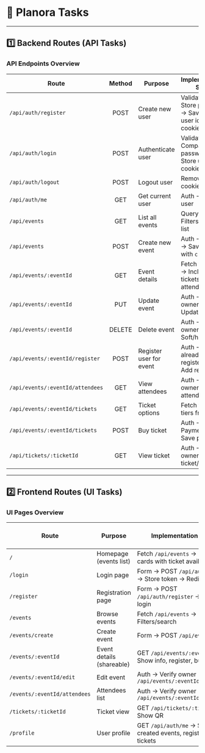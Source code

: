 # 📝 Planora Tasks

---

## 1️⃣ Backend Routes (API Tasks)

### API Endpoints Overview

| **Route**                        | **Method** | **Purpose**             | **Implementation Steps**                                   | **👤 Assigned To** | **✅ Done** |
| -------------------------------- | :--------: | ----------------------- | ---------------------------------------------------------- | :----------------: | :---------: |
| `/api/auth/register`             |    POST    | Create new user         | Validate → Store password → Save → Store user id as cookie |      Emediong      |     ✅      |
| `/api/auth/login`                |    POST    | Authenticate user       | Validate → Compare password → Store user id as cookie      |      Emediong      |     ✅      |
| `/api/auth/logout`               |    POST    | Logout user             | Remove user id cookie                                      |      Emediong      |     ✅      |
| `/api/auth/me`                   |    GET     | Get current user        | Auth → Fetch user                                          |      Emediong      |     ✅      |
| `/api/events`                    |    GET     | List all events         | Query DB → Filters → Return list                           |     Idaraobong     |     ✅      |
| `/api/events`                    |    POST    | Create new event        | Auth → Validate → Save event with `creatorId`              |     Idaraobong     |     ✅      |
| `/api/events/:eventId`           |    GET     | Event details           | Fetch from DB → Include tickets, attendees count           |     Idaraobong     |     ✅      |
| `/api/events/:eventId`           |    PUT     | Update event            | Auth → Verify ownership → Update fields                    |     Idaraobong     |     ✅      |
| `/api/events/:eventId`           |   DELETE   | Delete event            | Auth → Verify ownership → Soft/hard delete                 |     Idaraobong     |     ✅      |
| `/api/events/:eventId/register`  |    POST    | Register user for event | Auth → Check already registered → Add record               |     Ekomobong      |     ✅      |
| `/api/events/:eventId/attendees` |    GET     | View attendees          | Auth → Verify owner → Fetch attendees                      |       Cravey       |     ⬜      |
| `/api/events/:eventId/tickets`   |    GET     | Ticket options          | Fetch ticket tiers from DB                                 |       Cravey       |     ⬜      |
| `/api/events/:eventId/tickets`   |    POST    | Buy ticket              | Auth → Payment → Save purchase                             |        ---         |     ⬜      |
| `/api/tickets/:ticketId`         |    GET     | View ticket             | Auth → Verify owner → Return ticket/QR                     |       Cravey       |     ⬜      |

---

## 2️⃣ Frontend Routes (UI Tasks)

### UI Pages Overview

| **Route**                    | **Purpose**               | **Implementation Steps**                                         | **👤 Assigned To** | **✅ Done** |
| ---------------------------- | ------------------------- | ---------------------------------------------------------------- | :----------------: | :---------: |
| `/`                          | Homepage (events list)    | Fetch `/api/events` → Display cards with ticket availability     |       Davies       |     ✅      |
| `/login`                     | Login page                | Form → POST `/api/auth/login` → Store token → Redirect           |      Kenneth       |     ✅      |
| `/register`                  | Registration page         | Form → POST `/api/auth/register` → Auto-login                    |       Karan        |     ⬜      |
| `/events`                    | Browse events             | Fetch `/api/events` → Filters/search                             |       Fidel        |     ⬜      |
| `/events/create`             | Create event              | Form → POST `/api/events`                                        |       Davies       |     ✅      |
| `/events/:eventId`           | Event details (shareable) | GET `/api/events/:eventId` → Show info, register, buy tickets    |       Davies       |     ✅      |
| `/events/:eventId/edit`      | Edit event                | Auth → Verify owner → PUT `/api/events/:eventId`                 |     Daniel Aji     |     ⬜      |
| `/events/:eventId/attendees` | Attendees list            | Auth → Verify owner → GET `/api/events/:eventId/attendees`       |     Daniel Aji     |     ✅      |
| `/tickets/:ticketId`         | Ticket view               | GET `/api/tickets/:ticketId` → Show QR                           |       Davies       |     ✅      |
| `/profile`                   | User profile              | GET `/api/auth/me` → Show created events, registrations, tickets |     Daniel Aji     |     ✅      |
